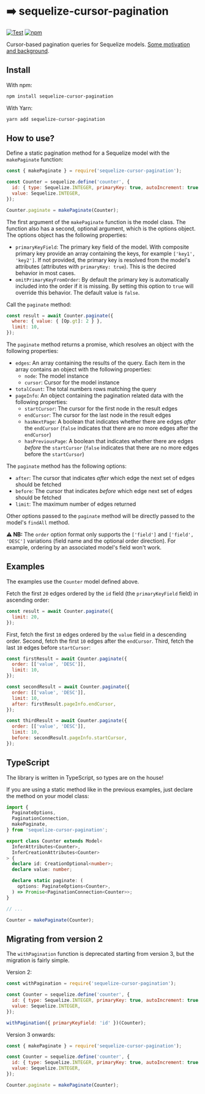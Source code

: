 # ➡️ sequelize-cursor-pagination

[![Test](https://github.com/Kaltsoon/sequelize-cursor-pagination/actions/workflows/test.yml/badge.svg)](https://github.com/Kaltsoon/sequelize-cursor-pagination/actions/workflows/test.yml) [![npm](https://img.shields.io/npm/v/sequelize-cursor-pagination)](https://www.npmjs.com/package/sequelize-cursor-pagination)

Cursor-based pagination queries for Sequelize models. [Some motivation and background](https://dev-blog.apollodata.com/understanding-pagination-rest-graphql-and-relay-b10f835549e7).

## Install

With npm:

```bash
npm install sequelize-cursor-pagination
```

With Yarn:

```bash
yarn add sequelize-cursor-pagination
```

## How to use?

Define a static pagination method for a Sequelize model with the `makePaginate` function:

```javascript
const { makePaginate } = require('sequelize-cursor-pagination');

const Counter = sequelize.define('counter', {
  id: { type: Sequelize.INTEGER, primaryKey: true, autoIncrement: true },
  value: Sequelize.INTEGER,
});

Counter.paginate = makePaginate(Counter);
```

The first argument of the `makePaginate` function is the model class. The function also has a second, optional argument, which is the options object. The options object has the following properties:

- `primaryKeyField`: The primary key field of the model. With composite primary key provide an array containing the keys, for example `['key1', 'key2']`. If not provided, the primary key is resolved from the model's attributes (attributes with `primaryKey: true`). This is the decired behavior in most cases.
- `omitPrimaryKeyFromOrder`: By default the primary key is automatically included into the order if it is missing. By setting this option to `true` will override this behavior. The default value is `false`.

Call the `paginate` method:

```javascript
const result = await Counter.paginate({
  where: { value: { [Op.gt]: 2 } },
  limit: 10,
});
```

The `paginate` method returns a promise, which resolves an object with the following properties:

- `edges`: An array containing the results of the query. Each item in the array contains an object with the following properties:
  - `node`: The model instance
  - `cursor`: Cursor for the model instance
- `totalCount`: The total numbers rows matching the query
- `pageInfo`: An object containing the pagination related data with the following properties:
  - `startCursor`: The cursor for the first node in the result edges
  - `endCursor`: The cursor for the last node in the result edges
  - `hasNextPage`: A boolean that indicates whether there are edges _after_ the `endCursor` (`false` indicates that there are no more edges after the `endCursor`)
  - `hasPreviousPage`: A boolean that indicates whether there are edges _before_ the `startCursor` (`false` indicates that there are no more edges before the `startCursor`)

The `paginate` method has the following options:

- `after`: The cursor that indicates _after_ which edge the next set of edges should be fetched
- `before`: The cursor that indicates _before_ which edge next set of edges should be fetched
- `limit`: The maximum number of edges returned

Other options passed to the `paginate` method will be directly passed to the model's `findAll` method.

**⚠️ NB:** The `order` option format only supports the `['field']` and `['field', 'DESC']` variations (field name and the optional order direction). For example, ordering by an associated model's field won't work.

## Examples

The examples use the `Counter` model defined above.

Fetch the first `20` edges ordered by the `id` field (the `primaryKeyField` field) in ascending order:

```javascript
const result = await Counter.paginate({
  limit: 20,
});
```

First, fetch the first `10` edges ordered by the `value` field in a descending order. Second, fetch the first `10` edges after the `endCursor`. Third, fetch the last `10` edges before `startCursor`:

```javascript
const firstResult = await Counter.paginate({
  order: [['value', 'DESC']],
  limit: 10,
});

const secondResult = await Counter.paginate({
  order: [['value', 'DESC']],
  limit: 10,
  after: firstResult.pageInfo.endCursor,
});

const thirdResult = await Counter.paginate({
  order: [['value', 'DESC']],
  limit: 10,
  before: secondResult.pageInfo.startCursor,
});
```

## TypeScript

The library is written in TypeScript, so types are on the house!

If you are using a static method like in the previous examples, just declare the method on your model class:

```ts
import {
  PaginateOptions,
  PaginationConnection,
  makePaginate,
} from 'sequelize-cursor-pagination';

export class Counter extends Model<
  InferAttributes<Counter>,
  InferCreationAttributes<Counter>
> {
  declare id: CreationOptional<number>;
  declare value: number;

  declare static paginate: (
    options: PaginateOptions<Counter>,
  ) => Promise<PaginationConnection<Counter>>;
}

// ...

Counter = makePaginate(Counter);
```

## Migrating from version 2

The `withPagination` function is deprecated starting from version 3, but the migration is fairly simple.

Version 2:

```js
const withPagination = require('sequelize-cursor-pagination');

const Counter = sequelize.define('counter', {
  id: { type: Sequelize.INTEGER, primaryKey: true, autoIncrement: true },
  value: Sequelize.INTEGER,
});

withPagination({ primaryKeyField: 'id' })(Counter);
```

Version 3 onwards:

```js
const { makePaginate } = require('sequelize-cursor-pagination');

const Counter = sequelize.define('counter', {
  id: { type: Sequelize.INTEGER, primaryKey: true, autoIncrement: true },
  value: Sequelize.INTEGER,
});

Counter.paginate = makePaginate(Counter);
```
